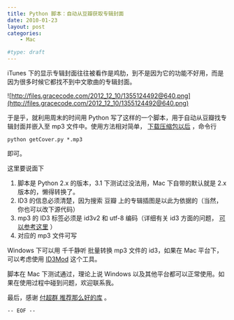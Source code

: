 ```yaml
---
title: Python 脚本：自动从豆瓣获取专辑封面
date: 2010-01-23
layout: post
categories:
    - Mac

#type: draft
---
```


iTunes 下的显示专辑封面往往被看作是鸡肋，到不是因为它的功能不好用，而是因为很多时候它都找不到中文歌曲的专辑封面。

![http://files.gracecode.com/2012_12_10/1355124492@640.png](http://files.gracecode.com/2012_12_10/1355124492@640.png)

于是乎，就利用周末的时间用 Python 写了这样的一个脚本，用于自动从豆瓣找专辑封面并嵌入至 mp3 文件中。使用方法相对简单， [下载压缩包以后](http://gracecode.googlecode.com/files/getCover_20100123.zip) ，命令行

    python getCover.py *.mp3 

即可。

这里要说面下

1. 脚本是 Python 2.x 的版本，3.1 下测试过没法用，Mac 下自带的默认就是 2.x 版本的，懒得转换了。
2. ID3 的信息必须清楚，因为搜索 豆瓣 上的专辑插图是以此为依据的（当然，你也可以改下源代码）
3. mp3  的 ID3 标签必须是 id3v2 和 utf-8 编码（详细有关 id3 方面的问题， [可以参考这里](http://blog.wuxinan.net/archives/507) ）
4. 对应的 mp3 文件可写

Windows 下可以用 千千静听 批量转换 mp3 文件的 id3，如果在 Mac 平台下，可以考虑使用  [ID3Mod](http://www.sinomac.com/ID3Mod/index.php)  这个工具。

脚本在 Mac 下测试通过，理论上说 Windows 以及其他平台都可以正常使用。如果在使用过程中碰到问题，欢迎联系我。

最后，感谢  [付超群 推荐那么好的库](http://www.fuchaoqun.com/2010/01/python-mp3-id3v2-lyrics-attached_picture/) 。

`-- EOF --`
